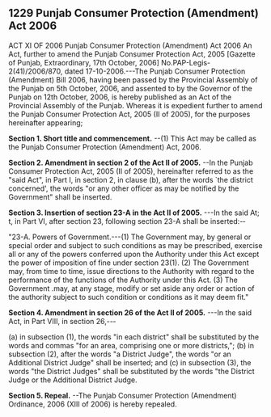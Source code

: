 ## 1229 Punjab Consumer Protection (Amendment) Act 2006
 
ACT XI OF 2006
Punjab Consumer Protection (Amendment) Act 2006
An Act, further to amend the Punjab Consumer Protection Act, 2005
[Gazette of Punjab, Extraordinary, 17th October, 2006]
No.PAP-Legis-2(41)/2006/870, dated 17-10-2006.---The Punjab Consumer Protection (Amendment) Bill 2006, having been passed by the Provincial Assembly of the Punjab on 5th October, 2006, and assented to by the Governor of the Punjab on 12th October, 2006, is hereby published as an Act of the Provincial Assembly of the Punjab.
Whereas it is expedient further to amend the Punjab Consumer Protection Act, 2005 (II of 2005), for the purposes hereinafter appearing;

**Section 1. Short title and commencement.**
--(1) This Act may be called as the Punjab Consumer Protection (Amendment) Act, 2006.

 

**Section 2. Amendment in section 2 of the Act II of 2005.**
    --In the Punjab Consumer Protection Act, 2005 (II of 2005), hereinafter referred to as the "said Act", in Part I, in section 2, in clause (b), after the words `the district concerned', the words "or any other officer as may be notified by the Government" shall be inserted.

 

**Section 3. Insertion of section 23-A in the Act II of 2005.**
    ---In the said At; t, in Part VI, after section 23, following section 23-A shall be inserted:-‑

"23-A. Powers of Government.---(1) The Government may, by general or special order and subject to such conditions as may be prescribed, exercise all or any of the powers conferred upon the Authority under this Act except the power of imposition of fine under section 23(1).
(2) The Government may, from time to time, issue directions to the Authority with regard to the performance of the functions of the Authority under this Act.
(3) The Government .may, at any stage, modify or set aside any order or action of the authority subject to such condition or conditions as it may deem fit."

 

**Section 4. Amendment in section 26 of the Act II of 2005.**
    ---In the said Act, in Part VIII, in section 26,--‑

(a) in subsection (1), the words "in each district" shall be substituted by the words and commas "for an area, comprising one or more districts,";
(b) in subsection (2), after the words "a District Judge", the words "or an Additional District Judge" shall be inserted; and
(c) in subsection (3), the words "the District Judges" shall be substituted by the words "the District Judge or the Additional District Judge.

 

**Section 5. Repeal.**
    --The Punjab Consumer Protection (Amendment) Ordinance, 2006 (XIII of 2006) is hereby repealed.

